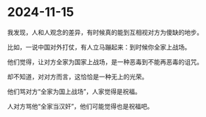 # 2024-11-15

我发现，人和人观念的差异，有时候真的能到互相视对方为傻缺的地步。

比如，一说中国对外打仗，有人立马蹦起来：到时候你全家上战场。

他们觉得，让对方全家为国家上战场，是一种恶毒到不能再恶毒的诅咒。

却不知道，对对方而言，这恰恰是一种无上的光荣。

他们骂对方“全家为国上战场”，人家觉得是祝福。

人对方骂他“全家当汉奸”，他们可能觉得也是祝福吧。
